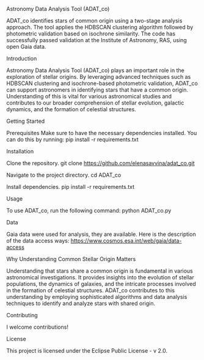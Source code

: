 Astronomy Data Analysis Tool (ADAT_co)

ADAT_co identifies stars of common origin using a two-stage analysis approach. The tool applies the HDBSCAN clustering algorithm followed by photometric validation based on isochrone similarity. The code has successfully passed validation at the Institute of Astronomy, RAS, using open Gaia data.

Introduction

Astronomy Data Analysis Tool (ADAT_co) plays an important role in the exploration of stellar origins. By leveraging advanced techniques such as HDBSCAN clustering and isochrone-based photometric validation, ADAT_co can support astronomers in identifying stars that have a common origin. Understanding of this is vital for various astronomical studies and contributes to our broader comprehension of stellar evolution, galactic dynamics, and the formation of celestial structures.

Getting Started

Prerequisites
Make sure to have the necessary dependencies installed. You can do this by running:
pip install -r requirements.txt

Installation

Clone the repository.
git clone https://github.com/elenasavvina/adat_co.git

Navigate to the project directory.
cd ADAT_co

Install dependencies.
pip install -r requirements.txt

Usage

To use ADAT_co, run the following command:
python ADAT_co.py

Data

Gaia data were used for analysis, they are available. Here is the description of the data access ways: https://www.cosmos.esa.int/web/gaia/data-access

Why Understanding Common Stellar Origin Matters

Understanding that stars share a common origin is fundamental in various astronomical investigations. It provides insights into the evolution of stellar populations, the dynamics of galaxies, and the intricate processes involved in the formation of celestial structures. ADAT_co contributes to this understanding by employing sophisticated algorithms and data analysis techniques to identify and analyze stars with shared origin.

Contributing

I welcome contributions!

License

This project is licensed under the Eclipse Public License - v 2.0.
